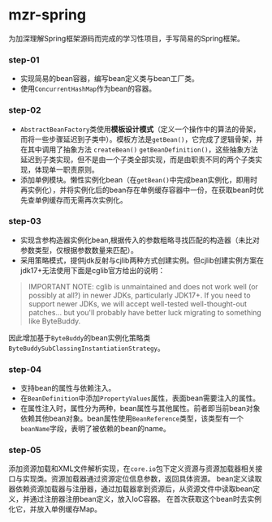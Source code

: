 # mzr-spring
为加深理解Spring框架源码而完成的学习性项目，手写简易的Spring框架。

### step-01
* 实现简易的bean容器，编写bean定义类与bean工厂类。
* 使用`ConcurrentHashMap`作为bean的容器。

### step-02
* `AbstractBeanFactory`类使用**模板设计模式**（定义一个操作中的算法的骨架，而将一些步骤延迟到子类中）。模板方法是`getBean()`，它完成了逻辑骨架，并在其中调用了抽象方法 `createBean()` `getBeanDefinition()`，这些抽象方法延迟到子类实现，但不是由一个子类全部实现，而是由职责不同的两个子类实现，体现单一职责原则。
* 添加单例模块。懒性实例化bean（在`getBean()`中完成bean实例化，即用时再实例化），并将实例化后的bean存在单例缓存容器中一份，在获取bean时优先查单例缓存而无需再次实例化。

### step-03
* 实现含参构造器实例化bean,根据传入的参数粗略寻找匹配的构造器（未比对参数类型，仅根据参数数量来匹配）。
* 采用策略模式，提供jdk反射与cjlib两种方式创建实例。但cjlib创建实例方案在jdk17+无法使用下面是cglib官方给出的说明：

>IMPORTANT NOTE: cglib is unmaintained and does not work well (or possibly at all?) in newer JDKs, particularly JDK17+. If you need to support newer JDKs, we will accept well-tested well-thought-out patches... but you'll probably have better luck migrating to something like ByteBuddy.

因此增加基于`ByteBuddy`的bean实例化策略类`ByteBuddySubClassingInstantiationStrategy`。

### step-04
* 支持bean的属性与依赖注入。
* 在`BeanDefinition`中添加`PropertyValues`属性，表面bean需要注入的属性。
* 在属性注入时，属性分为两种，bean属性与其他属性。前者即当前bean对象依赖其他bean对象。bean属性使用`BeanReference`类型，该类型有一个`beanName`字段，表明了被依赖的bean的name。


### step-05
添加资源加载和XML文件解析实现，在`core.io`包下定义资源与资源加载器相关接口与实现类。资源加载器通过资源定位信息参数，返回具体资源。
bean定义读取器依赖资源加载器与注册器，通过加载器拿到资源后，从资源文件中读取bean定义，并通过注册器注册bean定义，放入IoC容器。
在首次获取这个bean时去实例化它，并放入单例缓存Map。